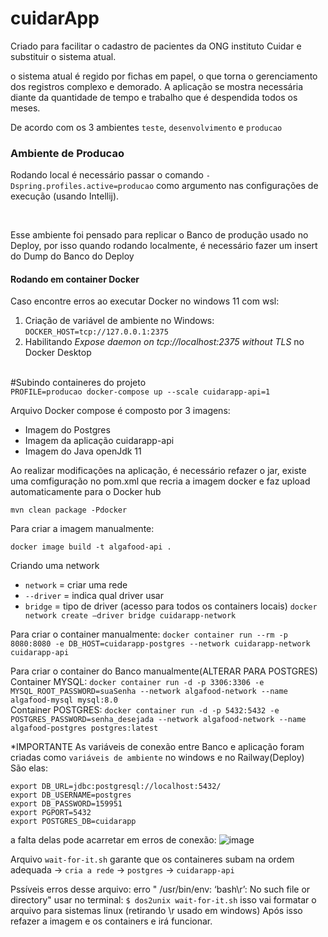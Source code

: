 # cuidarApp
Criado para facilitar o cadastro de pacientes da ONG instituto Cuidar e substituir o sistema atual.

o sistema atual é regido por fichas em papel, o que torna o gerenciamento dos registros complexo e demorado.
A aplicação se mostra necessária diante da quantidade de tempo e trabalho que é despendida todos os meses.


De acordo com os 3 ambientes ```teste```, ```desenvolvimento``` e ```producao```

<h3>Ambiente de Producao</h3>

Rodando local é necessário passar o comando 
  ```-Dspring.profiles.active=producao```
como argumento nas configurações de execução (usando Intellij).

<br>

<p>Esse ambiente foi pensado para replicar o Banco de produção usado no Deploy, por isso quando rodando
localmente, é necessário fazer um insert do Dump do Banco do Deploy</p>

<h4>Rodando em container Docker</h4>

Caso encontre erros ao executar Docker no windows 11 com wsl:
1. Criação de variável de ambiente no Windows: `DOCKER_HOST=tcp://127.0.0.1:2375`
2. Habilitando *Expose daemon on tcp://localhost:2375 without TLS* no Docker Desktop<br><br>


#Subindo containeres do projeto<br>
```PROFILE=producao docker-compose up --scale cuidarapp-api=1```

<p>Arquivo Docker compose é composto por 3 imagens:</p>
<ul>
  <li>Imagem do Postgres</li>
  <li>Imagem da aplicação cuidarapp-api</li>
  <li>Imagem do Java openJdk 11</li>
</ul>

<p>Ao realizar modificações na aplicação, é necessário refazer o jar, existe uma comfiguração no pom.xml
que recria a imagem docker e faz upload automaticamente para o Docker hub</p>

```mvn clean package -Pdocker```

Para criar a imagem manualmente:

```docker image build -t algafood-api .```

Criando uma network

* ```network``` = criar uma rede
* ```--driver``` = indica qual driver usar
* ```bridge``` = tipo de driver (acesso para todos os containers locais)
```docker network create —driver bridge cuidarapp-network```

Para criar o container manualmente:
```docker container run --rm -p 8080:8080 -e DB_HOST=cuidarapp-postgres --network cuidarapp-network cuidarapp-api```

Para criar o container do Banco manualmente(ALTERAR PARA POSTGRES)<br>
Container MYSQL: ```docker container run -d -p 3306:3306 -e MYSQL_ROOT_PASSWORD=suaSenha --network algafood-network --name algafood-mysql mysql:8.0```<br>
Container POSTGRES: ```docker container run -d -p 5432:5432 -e POSTGRES_PASSWORD=senha_desejada --network algafood-network --name algafood-postgres postgres:latest```

*IMPORTANTE
As variáveis de conexão entre Banco e aplicação foram criadas como ```variáveis de ambiente``` no windows e no Railway(Deploy)<br>
São elas:
```
export DB_URL=jdbc:postgresql://localhost:5432/
export DB_USERNAME=postgres
export DB_PASSWORD=159951
export PGPORT=5432
export POSTGRES_DB=cuidarapp

```

a falta delas pode acarretar em erros de conexão:
![image](https://github.com/jonathanhenriques/cuidarAppBack/assets/65731881/813957e1-9669-4467-957a-5be58cc15015)


Arquivo ```wait-for-it.sh``` garante que os containeres subam na ordem adequada -> ```cria a rede``` -> ```postgres``` -> ```cuidarapp-api```</p>
Pssíveis erros desse arquivo:
erro " /usr/bin/env: ‘bash\r’: No such file or directory" 
usar no terminal: ```$ dos2unix wait-for-it.sh``` isso vai formatar o arquivo para sistemas linux (retirando \r usado em windows)
Após isso refazer a imagem e os containers e irá funcionar.



